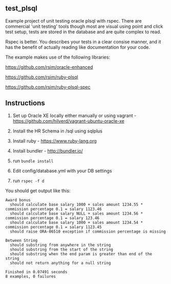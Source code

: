 test_plsql
----------

Example project of unit testing oracle plsql with rspec. There are  commercial 'unit testing' tools though most are visual using point and click test setup, tests are stored in the database and are quite complex to read.

Rspec is better. You describes your tests in a clear consise manner, and it has the benefit of actually reading like documentation for your code.

The example makes use of the following libraries:

https://github.com/rsim/oracle-enhanced

https://github.com/rsim/ruby-plsql

https://github.com/rsim/ruby-plsql-spec

Instructions
------------
1. Set up Oracle XE locally either manually or using vagrant - https://github.com/hilverd/vagrant-ubuntu-oracle-xe

2. Install the HR Schema in /sql using sqlplus

3. Install ruby - https://www.ruby-lang.org

4. Install bundler - http://bundler.io/

5. run `bundle install`

6. Edit config/database.yml with your DB settings

7. run `rspec -f d`

You should get output like this:

```
Award bonus
  should calculate base salary 1000 + sales amount 1234.55 * commission percentage 0.1 = salary 1123.46
  should calculate base salary NULL + sales amount 1234.56 * commission percentage 0.1 = salary 123.46
  should calculate base salary 1000 + sales amount 1234.54 * commission percentage 0.1 = salary 1123.45
  should raise ORA-06510 exception if commission percentage is missing

Between String
  should substring from anywhere in the string
  should substring from the start of the string
  should substring when the end param is greater than end of the string
  should not return anything for a null string

Finished in 0.07491 seconds
8 examples, 0 failures
```

